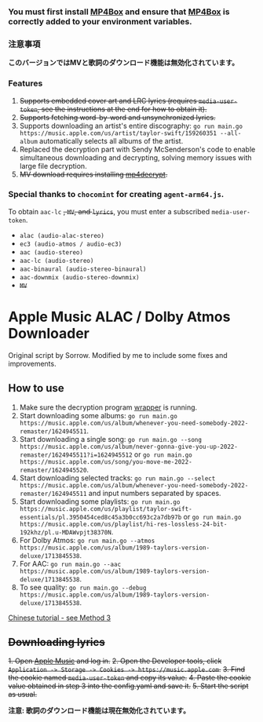 ### You must first install [MP4Box](https://gpac.io/downloads/gpac-nightly-builds/) and ensure that [MP4Box](https://gpac.io/downloads/gpac-nightly-builds/) is correctly added to your environment variables.

### 注意事項

**このバージョンではMVと歌詞のダウンロード機能は無効化されています。**

### Features

1. ~~Supports embedded cover art and LRC lyrics (requires `media-user-token`, see the instructions at the end for how to obtain it).~~
2. ~~Supports fetching word-by-word and unsynchronized lyrics.~~
3. Supports downloading an artist's entire discography: `go run main.go https://music.apple.com/us/artist/taylor-swift/159260351 --all-album` automatically selects all albums of the artist.
4. Replaced the decryption part with Sendy McSenderson's code to enable simultaneous downloading and decrypting, solving memory issues with large file decryption.
5. ~~MV download requires installing [mp4decrypt](https://www.bento4.com/downloads/).~~

### Special thanks to `chocomint` for creating `agent-arm64.js`.

To obtain `aac-lc` ~~, `MV`, and `lyrics`~~, you must enter a subscribed `media-user-token`.

- `alac (audio-alac-stereo)`
- `ec3 (audio-atmos / audio-ec3)`
- `aac (audio-stereo)`
- `aac-lc (audio-stereo)`
- `aac-binaural (audio-stereo-binaural)`
- `aac-downmix (audio-stereo-downmix)`
- ~~`MV`~~

# Apple Music ALAC / Dolby Atmos Downloader

Original script by Sorrow. Modified by me to include some fixes and improvements.

## How to use
1. Make sure the decryption program [wrapper](https://github.com/zhaarey/wrapper) is running.
2. Start downloading some albums: `go run main.go https://music.apple.com/us/album/whenever-you-need-somebody-2022-remaster/1624945511`.
3. Start downloading a single song: `go run main.go --song https://music.apple.com/us/album/never-gonna-give-you-up-2022-remaster/1624945511?i=1624945512` or `go run main.go https://music.apple.com/us/song/you-move-me-2022-remaster/1624945520`.
4. Start downloading selected tracks: `go run main.go --select https://music.apple.com/us/album/whenever-you-need-somebody-2022-remaster/1624945511` and input numbers separated by spaces.
5. Start downloading some playlists: `go run main.go https://music.apple.com/us/playlist/taylor-swift-essentials/pl.3950454ced8c45a3b0cc693c2a7db97b` or `go run main.go https://music.apple.com/us/playlist/hi-res-lossless-24-bit-192khz/pl.u-MDAWvpjt38370N`.
6. For Dolby Atmos: `go run main.go --atmos https://music.apple.com/us/album/1989-taylors-version-deluxe/1713845538`.
7. For AAC: `go run main.go --aac https://music.apple.com/us/album/1989-taylors-version-deluxe/1713845538`.
8. To see quality: `go run main.go --debug https://music.apple.com/us/album/1989-taylors-version-deluxe/1713845538`.

[Chinese tutorial - see Method 3](https://telegra.ph/Apple-Music-Alac高解析度无损音乐下载教程-04-02-2)

## ~~Downloading lyrics~~

~~1. Open [Apple Music](https://music.apple.com) and log in.~~
~~2. Open the Developer tools, click `Application -> Storage -> Cookies -> https://music.apple.com`.~~
~~3. Find the cookie named `media-user-token` and copy its value.~~
~~4. Paste the cookie value obtained in step 3 into the config.yaml and save it.~~
~~5. Start the script as usual.~~

**注意: 歌詞のダウンロード機能は現在無効化されています。**
